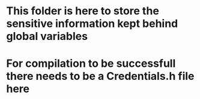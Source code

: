 # This folder is here to store the sensitive information kept behind global variables
# For compilation to be successfull there needs to be a Credentials.h file here
